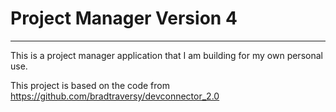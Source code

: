 # Project Manager Version 4
-----

This is a project manager application that I am building for my own personal use.

This project is based on the code from https://github.com/bradtraversy/devconnector_2.0
